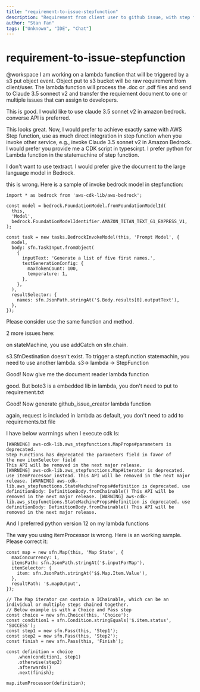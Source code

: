 ```yaml
---
title: "requirement-to-issue-stepfunction"
description: "Requirement from client user to github issue, with step function and lambda "
author: "Stan Fan"
tags: ["Unknown", "IDE", "Chat"]
---
```


# requirement-to-issue-stepfunction

@workspace I am working on a lambda function that will be triggered by a s3 put object event. Object put to s3 bucket will be raw requirement from client/user. The lambda function will process the .doc or .pdf files and send to Claude 3.5 sonnect v2 and transfer the requiement document to one or multiple issues that can assign to developers.

This is good. I would like to use claude 3.5 sonnet v2 in amazon bedrock. converse API is preferred.

This looks great. Now, I would prefer to achieve exactly same with AWS Step function, use as much direct integration in step function when you invoke other service, e.g., invoke Claude 3.5 sonnet v2 in Amazon Bedrock. I would prefer you provide me a CDK script in typescirpt. I prefer python for Lambda function in the statemachine of step function.

I don't want to use textract. I would prefer give the document to the large language model in Bedrock.

this is wrong. Here is a sample of invoke bedrock model in stepfunction:

```
import * as bedrock from 'aws-cdk-lib/aws-bedrock';

const model = bedrock.FoundationModel.fromFoundationModelId(
  this,
  'Model',
  bedrock.FoundationModelIdentifier.AMAZON_TITAN_TEXT_G1_EXPRESS_V1,
);

const task = new tasks.BedrockInvokeModel(this, 'Prompt Model', {
  model,
  body: sfn.TaskInput.fromObject(
    {
      inputText: 'Generate a list of five first names.',
      textGenerationConfig: {
        maxTokenCount: 100,
        temperature: 1,
      },
    },
  ),
  resultSelector: {
    names: sfn.JsonPath.stringAt('$.Body.results[0].outputText'),
  },
});
```

Please consider use the same function and method.

2 more issues here:

on stateMachine, you use addCatch on sfn.chain.

s3.SfnDestination doesn't exist. To trigger a stepfunction statemachin, you need to use another lambda. s3-> lambda -> StepFunction

Good! Now give me the document reader lambda function

good. But boto3 is a embedded lib in lambda, you don't need to put to requirement.txt

Good! Now generate github_issue_creator lambda function

again, request is included in lambda as default, you don't need to add to requirements.txt file

I have below warrnings when I execute cdk ls:

```
[WARNING] aws-cdk-lib.aws_stepfunctions.MapProps#parameters is deprecated.
Step Functions has deprecated the parameters field in favor of
the new itemSelector field
This API will be removed in the next major release.
[WARNING] aws-cdk-lib.aws_stepfunctions.Map#iterator is deprecated.
use itemProcessor instead. This API will be removed in the next major release. [WARNING] aws-cdk-lib.aws_stepfunctions.StateMachineProps#definition is deprecated. use definitionBody: DefinitionBody.fromChainable() This API will be removed in the next major release. [WARNING] aws-cdk-lib.aws_stepfunctions.StateMachineProps#definition is deprecated. use definitionBody: DefinitionBody.fromChainable() This API will be removed in the next major release.
```

And I preferred python version 12 on my lambda functions

The way you using itemProcessor is wrong. Here is an working sample. Please correct it:

```
const map = new sfn.Map(this, 'Map State', {
  maxConcurrency: 1,
  itemsPath: sfn.JsonPath.stringAt('$.inputForMap'),
  itemSelector: {
    item: sfn.JsonPath.stringAt('$$.Map.Item.Value'),
  },
  resultPath: '$.mapOutput',
});

// The Map iterator can contain a IChainable, which can be an individual or multiple steps chained together.
// Below example is with a Choice and Pass step
const choice = new sfn.Choice(this, 'Choice');
const condition1 = sfn.Condition.stringEquals('$.item.status', 'SUCCESS');
const step1 = new sfn.Pass(this, 'Step1');
const step2 = new sfn.Pass(this, 'Step2');
const finish = new sfn.Pass(this, 'Finish');

const definition = choice
    .when(condition1, step1)
    .otherwise(step2)
    .afterwards()
    .next(finish);

map.itemProcessor(definition);
```
